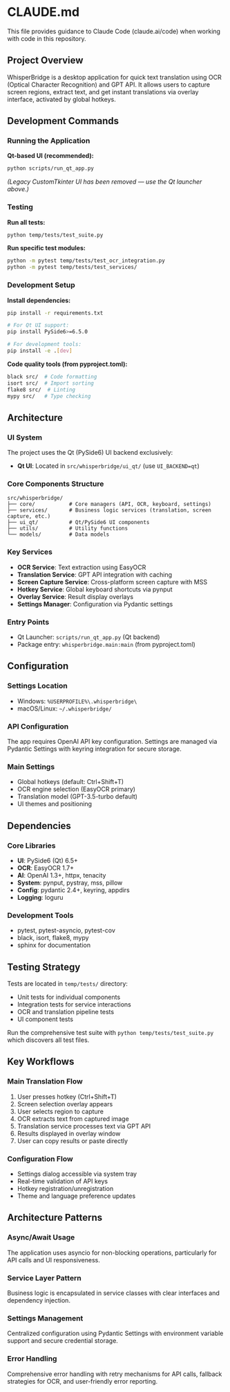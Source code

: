 # CLAUDE.md

This file provides guidance to Claude Code (claude.ai/code) when working with code in this repository.

## Project Overview

WhisperBridge is a desktop application for quick text translation using OCR (Optical Character Recognition) and GPT API. It allows users to capture screen regions, extract text, and get instant translations via overlay interface, activated by global hotkeys.

## Development Commands

### Running the Application

**Qt-based UI (recommended):**
```bash
python scripts/run_qt_app.py
```

*(Legacy CustomTkinter UI has been removed — use the Qt launcher above.)*

### Testing

**Run all tests:**
```bash
python temp/tests/test_suite.py
```

**Run specific test modules:**
```bash
python -m pytest temp/tests/test_ocr_integration.py
python -m pytest temp/tests/test_services/
```

### Development Setup

**Install dependencies:**
```bash
pip install -r requirements.txt

# For Qt UI support:
pip install PySide6>=6.5.0

# For development tools:
pip install -e .[dev]
```

**Code quality tools (from pyproject.toml):**
```bash
black src/  # Code formatting
isort src/  # Import sorting  
flake8 src/  # Linting
mypy src/   # Type checking
```

## Architecture

### UI System
The project uses the Qt (PySide6) UI backend exclusively:
- **Qt UI**: Located in `src/whisperbridge/ui_qt/` (use `UI_BACKEND=qt`)

### Core Components Structure
```
src/whisperbridge/
├── core/           # Core managers (API, OCR, keyboard, settings)
├── services/       # Business logic services (translation, screen capture, etc.)
├── ui_qt/          # Qt/PySide6 UI components
├── utils/          # Utility functions
└── models/         # Data models
```

### Key Services
- **OCR Service**: Text extraction using EasyOCR
- **Translation Service**: GPT API integration with caching
- **Screen Capture Service**: Cross-platform screen capture with MSS
- **Hotkey Service**: Global keyboard shortcuts via pynput
- **Overlay Service**: Result display overlays
- **Settings Manager**: Configuration via Pydantic settings

### Entry Points
- Qt Launcher: `scripts/run_qt_app.py` (Qt backend)
- Package entry: `whisperbridge.main:main` (from pyproject.toml)

## Configuration

### Settings Location
- Windows: `%USERPROFILE%\.whisperbridge\`
- macOS/Linux: `~/.whisperbridge/`

### API Configuration
The app requires OpenAI API key configuration. Settings are managed via Pydantic Settings with keyring integration for secure storage.

### Main Settings
- Global hotkeys (default: Ctrl+Shift+T)
- OCR engine selection (EasyOCR primary)
- Translation model (GPT-3.5-turbo default)
- UI themes and positioning

## Dependencies

### Core Libraries
- **UI**: PySide6 (Qt) 6.5+
- **OCR**: EasyOCR 1.7+
- **AI**: OpenAI 1.3+, httpx, tenacity
- **System**: pynput, pystray, mss, pillow
- **Config**: pydantic 2.4+, keyring, appdirs
- **Logging**: loguru

### Development Tools
- pytest, pytest-asyncio, pytest-cov
- black, isort, flake8, mypy
- sphinx for documentation

## Testing Strategy

Tests are located in `temp/tests/` directory:
- Unit tests for individual components
- Integration tests for service interactions
- OCR and translation pipeline tests
- UI component tests

Run the comprehensive test suite with `python temp/tests/test_suite.py` which discovers all test files.

## Key Workflows

### Main Translation Flow
1. User presses hotkey (Ctrl+Shift+T)
2. Screen selection overlay appears
3. User selects region to capture
4. OCR extracts text from captured image
5. Translation service processes text via GPT API
6. Results displayed in overlay window
7. User can copy results or paste directly

### Configuration Flow
- Settings dialog accessible via system tray
- Real-time validation of API keys
- Hotkey registration/unregistration
- Theme and language preference updates

## Architecture Patterns

### Async/Await Usage
The application uses asyncio for non-blocking operations, particularly for API calls and UI responsiveness.

### Service Layer Pattern
Business logic is encapsulated in service classes with clear interfaces and dependency injection.

### Settings Management
Centralized configuration using Pydantic Settings with environment variable support and secure credential storage.

### Error Handling
Comprehensive error handling with retry mechanisms for API calls, fallback strategies for OCR, and user-friendly error reporting.